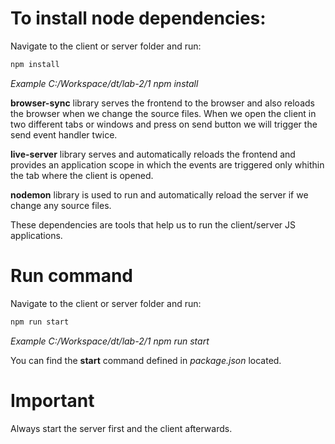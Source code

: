 # To install node dependencies:

Navigate to the client or server folder and run:  

```bash
npm install
```

*Example C:/Workspace/dt/lab-2/1 npm install*

__browser-sync__ library serves the frontend to the browser and also reloads the browser when we change the source files. When we open the client in two different tabs or windows and press on send button we will trigger the send event handler twice.

__live-server__ library serves and automatically reloads the frontend and provides an application scope in which the events are triggered only whithin the tab where the client is opened.

__nodemon__ library is used to run and automatically reload the server if we change any source files.

These dependencies are tools that help us to run the client/server JS applications.

# Run command

Navigate to the client or server folder and run:  

```bash
npm run start
```

*Example C:/Workspace/dt/lab-2/1 npm run start*

You can find the __start__ command defined in *package.json* located.

# Important

Always start the server first and the client afterwards.